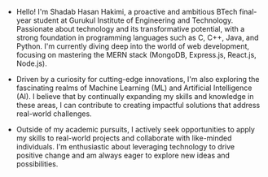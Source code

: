 - Hello! I'm Shadab Hasan Hakimi, a proactive and ambitious BTech final-year student at Gurukul Institute of Engineering and Technology. Passionate about technology and its transformative potential, with a strong 
  foundation in programming languages such as C, C++, Java, and Python. I'm currently diving deep into the world of web development, focusing on mastering the MERN stack (MongoDB, Express.js, React.js, Node.js).

- Driven by a curiosity for cutting-edge innovations, I'm also exploring the fascinating realms of Machine Learning (ML) and Artificial Intelligence (AI). I believe that by continually expanding my skills and 
  knowledge in these areas, I can contribute to creating impactful solutions that address real-world challenges.

- Outside of my academic pursuits, I actively seek opportunities to apply my skills to real-world projects and collaborate with like-minded individuals. I'm enthusiastic about leveraging technology to drive 
  positive change and am always eager to explore new ideas and possibilities.

<!---
ShadabHasanHakimi/ShadabHasanHakimi is a ✨ special ✨ repository because its `README.md` (this file) appears on your GitHub profile.
You can click the Preview link to take a look at your changes.
--->
